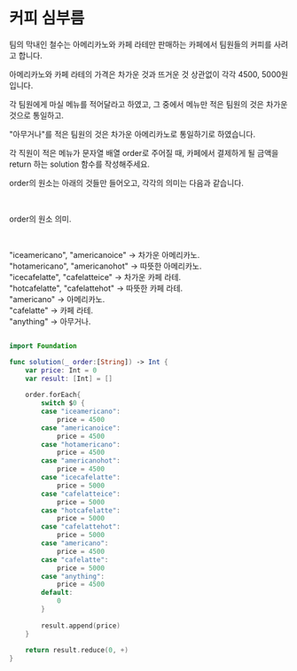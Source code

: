 커피 심부름
==================

팀의 막내인 철수는 아메리카노와 카페 라테만 판매하는 카페에서 팀원들의 커피를 사려고 합니다. 

아메리카노와 카페 라테의 가격은 차가운 것과 뜨거운 것 상관없이 각각 4500, 5000원입니다.      

각 팀원에게 마실 메뉴를 적어달라고 하였고, 그 중에서 메뉴만 적은 팀원의 것은 차가운 것으로 통일하고.    

"아무거나"를 적은 팀원의 것은 차가운 아메리카노로 통일하기로 하였습니다.     

각 직원이 적은 메뉴가 문자열 배열 order로 주어질 때, 카페에서 결제하게 될 금액을 return 하는 solution 함수를 작성해주세요.     

order의 원소는 아래의 것들만 들어오고, 각각의 의미는 다음과 같습니다.    

</br>

order의 원소	의미.

</br>

"iceamericano", "americanoice" -> 차가운 아메리카노.  
"hotamericano", "americanohot" -> 따뜻한 아메리카노.  
"icecafelatte", "cafelatteice" -> 차가운 카페 라테.  
"hotcafelatte", "cafelattehot" -> 따뜻한 카페 라테.  
"americano" -> 아메리카노.  
"cafelatte" -> 카페 라테.   
"anything" -> 아무거나.  

```swift 

import Foundation

func solution(_ order:[String]) -> Int {
    var price: Int = 0
    var result: [Int] = []
    
    order.forEach{
        switch $0 {
        case "iceamericano":
            price = 4500
        case "americanoice":
            price = 4500
        case "hotamericano":
            price = 4500
        case "americanohot":
            price = 4500
        case "icecafelatte":
            price = 5000
        case "cafelatteice":
            price = 5000
        case "hotcafelatte":
            price = 5000
        case "cafelattehot":
            price = 5000
        case "americano":
            price = 4500
        case "cafelatte":
            price = 5000
        case "anything":
            price = 4500
        default:
            0
        }
        
        result.append(price)
    }
    
    return result.reduce(0, +)
}










